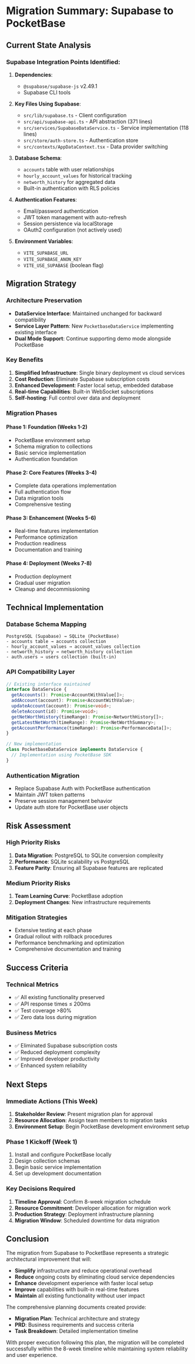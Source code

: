 # Migration Summary: Supabase to PocketBase

## Current State Analysis

### Supabase Integration Points Identified:

1. **Dependencies**:

   - `@supabase/supabase-js` v2.49.1
   - Supabase CLI tools

2. **Key Files Using Supabase**:

   - `src/lib/supabase.ts` - Client configuration
   - `src/api/supabase-api.ts` - API abstraction (371 lines)
   - `src/services/SupabaseDataService.ts` - Service implementation (118 lines)
   - `src/store/auth-store.ts` - Authentication store
   - `src/contexts/AppDataContext.tsx` - Data provider switching

3. **Database Schema**:

   - `accounts` table with user relationships
   - `hourly_account_values` for historical tracking
   - `networth_history` for aggregated data
   - Built-in authentication with RLS policies

4. **Authentication Features**:

   - Email/password authentication
   - JWT token management with auto-refresh
   - Session persistence via localStorage
   - OAuth2 configuration (not actively used)

5. **Environment Variables**:
   - `VITE_SUPABASE_URL`
   - `VITE_SUPABASE_ANON_KEY`
   - `VITE_USE_SUPABASE` (boolean flag)

## Migration Strategy

### Architecture Preservation

- **DataService Interface**: Maintained unchanged for backward compatibility
- **Service Layer Pattern**: New `PocketbaseDataService` implementing existing interface
- **Dual Mode Support**: Continue supporting demo mode alongside PocketBase

### Key Benefits

1. **Simplified Infrastructure**: Single binary deployment vs cloud services
2. **Cost Reduction**: Eliminate Supabase subscription costs
3. **Enhanced Development**: Faster local setup, embedded database
4. **Real-time Capabilities**: Built-in WebSocket subscriptions
5. **Self-hosting**: Full control over data and deployment

### Migration Phases

#### Phase 1: Foundation (Weeks 1-2)

- PocketBase environment setup
- Schema migration to collections
- Basic service implementation
- Authentication foundation

#### Phase 2: Core Features (Weeks 3-4)

- Complete data operations implementation
- Full authentication flow
- Data migration tools
- Comprehensive testing

#### Phase 3: Enhancement (Weeks 5-6)

- Real-time features implementation
- Performance optimization
- Production readiness
- Documentation and training

#### Phase 4: Deployment (Weeks 7-8)

- Production deployment
- Gradual user migration
- Cleanup and decommissioning

## Technical Implementation

### Database Schema Mapping

```
PostgreSQL (Supabase) → SQLite (PocketBase)
- accounts table → accounts collection
- hourly_account_values → account_values collection
- networth_history → networth_history collection
- auth.users → users collection (built-in)
```

### API Compatibility Layer

```typescript
// Existing interface maintained
interface DataService {
  getAccounts(): Promise<AccountWithValue[]>;
  addAccount(account): Promise<AccountWithValue>;
  updateAccount(account): Promise<void>;
  deleteAccount(id): Promise<void>;
  getNetWorthHistory(timeRange): Promise<NetworthHistory[]>;
  getLatestNetWorth(timeRange): Promise<NetWorthSummary>;
  getAccountPerformance(timeRange): Promise<PerformanceData[]>;
}

// New implementation
class PocketbaseDataService implements DataService {
  // Implementation using PocketBase SDK
}
```

### Authentication Migration

- Replace Supabase Auth with PocketBase authentication
- Maintain JWT token patterns
- Preserve session management behavior
- Update auth store for PocketBase user objects

## Risk Assessment

### High Priority Risks

1. **Data Migration**: PostgreSQL to SQLite conversion complexity
2. **Performance**: SQLite scalability vs PostgreSQL
3. **Feature Parity**: Ensuring all Supabase features are replicated

### Medium Priority Risks

1. **Team Learning Curve**: PocketBase adoption
2. **Deployment Changes**: New infrastructure requirements

### Mitigation Strategies

- Extensive testing at each phase
- Gradual rollout with rollback procedures
- Performance benchmarking and optimization
- Comprehensive documentation and training

## Success Criteria

### Technical Metrics

- ✅ All existing functionality preserved
- ✅ API response times ≤ 200ms
- ✅ Test coverage >80%
- ✅ Zero data loss during migration

### Business Metrics

- ✅ Eliminated Supabase subscription costs
- ✅ Reduced deployment complexity
- ✅ Improved developer productivity
- ✅ Enhanced system reliability

## Next Steps

### Immediate Actions (This Week)

1. **Stakeholder Review**: Present migration plan for approval
2. **Resource Allocation**: Assign team members to migration tasks
3. **Environment Setup**: Begin PocketBase development environment setup

### Phase 1 Kickoff (Week 1)

1. Install and configure PocketBase locally
2. Design collection schemas
3. Begin basic service implementation
4. Set up development documentation

### Key Decisions Required

1. **Timeline Approval**: Confirm 8-week migration schedule
2. **Resource Commitment**: Developer allocation for migration work
3. **Production Strategy**: Deployment infrastructure planning
4. **Migration Window**: Scheduled downtime for data migration

## Conclusion

The migration from Supabase to PocketBase represents a strategic architectural improvement that will:

- **Simplify** infrastructure and reduce operational overhead
- **Reduce** ongoing costs by eliminating cloud service dependencies
- **Enhance** development experience with faster local setup
- **Improve** capabilities with built-in real-time features
- **Maintain** all existing functionality without user impact

The comprehensive planning documents created provide:

- **Migration Plan**: Technical architecture and strategy
- **PRD**: Business requirements and success criteria
- **Task Breakdown**: Detailed implementation timeline

With proper execution following this plan, the migration will be completed successfully within the 8-week timeline while maintaining system reliability and user experience.
